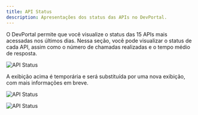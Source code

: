 ```yaml
---
title: API Status
description: Apresentações dos status das APIs no DevPortal.
---
```


O DevPortal permite que você visualize o status das 15 APIs mais acessadas nos últimos dias. Nessa seção, você pode visualizar o status de cada API, assim como o número de chamadas realizadas e o tempo médio de resposta.

![API Status](/images/api-status-temp.png)

A exibição acima é temporária e será substituída por uma nova exibição, com mais informações em breve.

![API Status](/images/api-status-new.png)

![API Status](/images/api-status-new-2.png)
